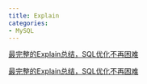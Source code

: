```yaml
---
title: Explain
categories: 
- MySQL
---
```


[最完整的Explain总结，SQL优化不再困难](https://mp.weixin.qq.com/s/twTghH8wTA_0uZghOdawkw)

[最完整的Explain总结，SQL优化不再困难](https://juejin.cn/post/6863832433062739981)